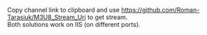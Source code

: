 Copy channel link to clipboard and use https://github.com/Roman-Tarasiuk/M3U8_Stream_Uri to get stream.<br/>
Both solutions work on IIS (on different ports).
